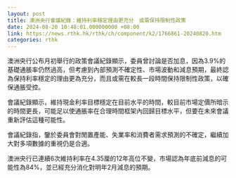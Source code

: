 ```yaml
---
layout: post
title: 澳洲央行會議紀錄：維持利率穩定理由更充分　或需保持限制性政策
date: 2024-08-20 10:48:01.000000000 +08:00
link: https://news.rthk.hk/rthk/ch/component/k2/1766861-20240820.htm
categories: rthk
---
```


澳洲央行公布月初舉行的政策會議紀錄顯示，委員曾討論是否加息，因為3.9%的基礎通脹率仍然過高，但考慮到內部預測不確定性、市場波動和減息預期，最終認為保持利率穩定的理由更為充分，而且或需在較長一段時間保持限制性政策，以確保通脹受控。

會議紀錄顯示，維持現金利率目標穩定在目前水平的時間，較目前市場定價所暗示的時間更長，可能足以使通脹率在合理時間框架內回歸目標水平，但要在未來會議重新評估這種可能性。

會議紀錄指，鑒於委員會對閒置產能、失業率和消費者需求預測的不確定，繼續加大對多項數據的重視仍是合適。

澳洲央行已連續6次維持利率在4.35厘的12年高位不變，市場認為年底前減息的可能性為84%，並已經充分消化對明年2月減息的預期。
